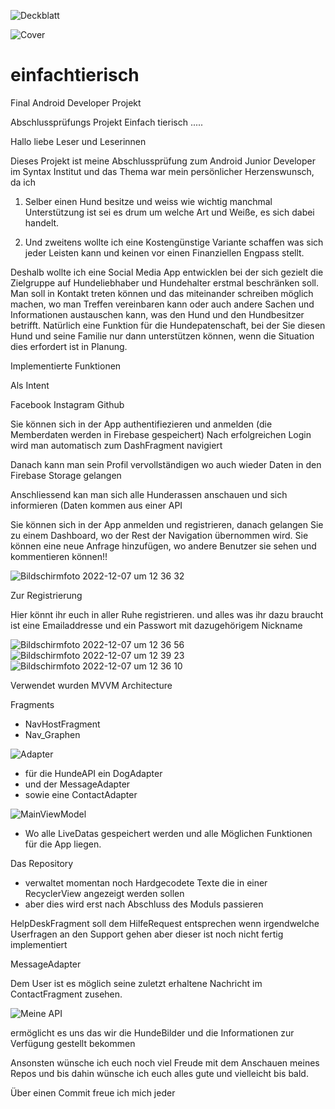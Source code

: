![Deckblatt](https://user-images.githubusercontent.com/101304191/206337335-7056df32-d962-47ee-97cc-db34e4479bf5.png)

![Cover](https://user-images.githubusercontent.com/101304191/206330668-9b093515-5285-4955-8331-95bac419d53b.png)

# einfachtierisch
Final Android Developer Projekt

Abschlussprüfungs Projekt Einfach tierisch .....

Hallo liebe Leser und Leserinnen

Dieses Projekt ist meine Abschlussprüfung zum Android Junior Developer im Syntax Institut und das Thema war mein persönlicher Herzenswunsch, 
da ich 

1. Selber einen Hund besitze und weiss wie wichtig manchmal Unterstützung ist sei es drum um welche Art und Weiße,
es sich dabei handelt.

2. Und zweitens wollte ich eine Kostengünstige Variante schaffen was sich jeder Leisten kann und keinen vor einen Finanziellen Engpass stellt.  


Deshalb wollte ich eine Social Media App entwicklen bei der sich gezielt die Zielgruppe auf Hundeliebhaber und Hundehalter erstmal beschränken soll.
Man soll in Kontakt treten können und das miteinander schreiben möglich machen, wo man Treffen vereinbaren kann oder auch andere Sachen und Informationen austauschen kann, was den Hund und den Hundbesitzer betrifft. Natürlich eine Funktion für die Hundepatenschaft, bei der Sie diesen Hund und seine Familie nur dann unterstützen können, wenn die Situation dies erfordert ist in Planung.

Implementierte Funktionen

Als Intent

Facebook
Instagram 
Github

Sie können sich in der App authentifiezieren und anmelden (die Memberdaten werden in Firebase gespeichert)
Nach erfolgreichen Login wird man automatisch zum DashFragment navigiert

Danach kann man sein Profil vervollständigen wo auch wieder Daten in den Firebase Storage gelangen

Anschliessend kan man sich alle Hunderassen anschauen und sich informieren (Daten kommen aus einer API

Sie können sich in der App anmelden und registrieren, danach gelangen Sie zu einem Dashboard, wo der Rest der Navigation übernommen wird. Sie können eine neue Anfrage hinzufügen, wo andere Benutzer sie sehen und kommentieren können!!

![Bildschirm­foto 2022-12-07 um 12 36 32](https://user-images.githubusercontent.com/101304191/206327505-f66bc0e4-53d5-4ae7-bbcf-e46e3e05015e.png)

Zur Registrierung

Hier könnt ihr euch in aller Ruhe registrieren.
und alles was ihr dazu braucht ist eine Emailaddresse 
und ein Passwort mit dazugehörigem Nickname


![Bildschirm­foto 2022-12-07 um 12 36 56](https://user-images.githubusercontent.com/101304191/206327385-c2e4e0e8-4661-470c-8047-5d4f14a57115.png)
![Bildschirm­foto 2022-12-07 um 12 39 23](https://user-images.githubusercontent.com/101304191/206327409-86e164d4-7db7-4c2e-8c8f-a0b9fe803a2e.png)
![Bildschirm­foto 2022-12-07 um 12 36 10](https://user-images.githubusercontent.com/101304191/206327498-7fb503fb-b395-4151-95ab-1536c705a95f.png)

Verwendet wurden MVVM Architecture

Fragments

- NavHostFragment
- Nav_Graphen

![Adapter](https://user-images.githubusercontent.com/101304191/206406865-c31d6dd5-6d9b-4749-879e-28d4f7f9d837.png)


- für die HundeAPI ein DogAdapter 
- und der MessageAdapter 
- sowie eine ContactAdapter

![MainViewModel](https://user-images.githubusercontent.com/101304191/206406927-6c0f86ca-e743-4752-bd9b-9d3500e17fe2.png)



- Wo alle LiveDatas gespeichert werden und alle Möglichen Funktionen für die App liegen.

Das Repository

- verwaltet momentan noch Hardgecodete Texte die in einer RecyclerView angezeigt werden sollen 
- aber dies wird erst nach Abschluss des Moduls passieren

HelpDeskFragment soll dem HilfeRequest entsprechen wenn irgendwelche Userfragen 
an den Support gehen aber dieser ist noch nicht fertig implementiert

MessageAdapter 

Dem User ist es möglich seine zuletzt erhaltene Nachricht im 
ContactFragment zusehen.


![Meine API](https://user-images.githubusercontent.com/101304191/206407125-d227f5a0-f68a-4e91-b55b-ec27f77dee10.png)

ermöglicht es uns das wir die HundeBilder und die Informationen zur Verfügung gestellt bekommen 



Ansonsten wünsche ich euch noch viel Freude mit dem Anschauen meines Repos 
und bis dahin wünsche ich euch alles gute und vielleicht bis bald.

Über einen Commit freue ich mich jeder



